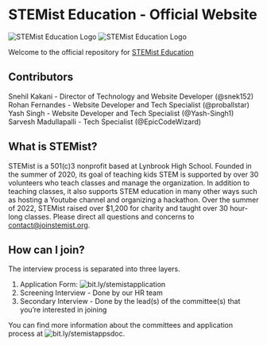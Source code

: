 # STEMist Education - Official Website

![STEMist Education Logo](https://stemist.vercel.app/logo-dark.png#gh-light-mode-only)
![STEMist Education Logo](https://stemist.vercel.app/logo-white.png#gh-dark-mode-only)

Welcome to the official repository for [STEMist Education](https://joinstemist.org)

## Contributors

Snehil Kakani - Director of Technology and Website Developer (@snek152)
Rohan Fernandes - Website Developer and Tech Specialist (@proballstar)
Yash Singh - Website Developer and Tech Specialist (@Yash-Singh1)
Sarvesh Madullapalli - Tech Specialist (@EpicCodeWizard)

## What is STEMist?

STEMist is a 501(c)3 nonprofit based at Lynbrook High School. Founded in the summer of 2020, its goal of teaching kids STEM is supported by over 30 volunteers who teach classes and manage the organization. In addition to teaching classes, it also supports STEM education in many other ways such as hosting a Youtube channel and organizing a hackathon. Over the summer of 2022, STEMist raised over $1,200 for charity and taught over 30 hour-long classes. Please direct all questions and concerns to [contact@joinstemist.org](mailto://contact@joinstemist.org).

## How can I join?

The interview process is separated into three layers.

1. Application Form: ![bit.ly/stemistapplication](https://bit.ly/stemistapplication)
2. Screening Interview - Done by our HR team
3. Secondary Interview - Done by the lead(s) of the committee(s) that you’re interested in joining

You can find more information about the committees and application process at ![bit.ly/stemistappsdoc](https://bit.ly/stemistappsdoc).
